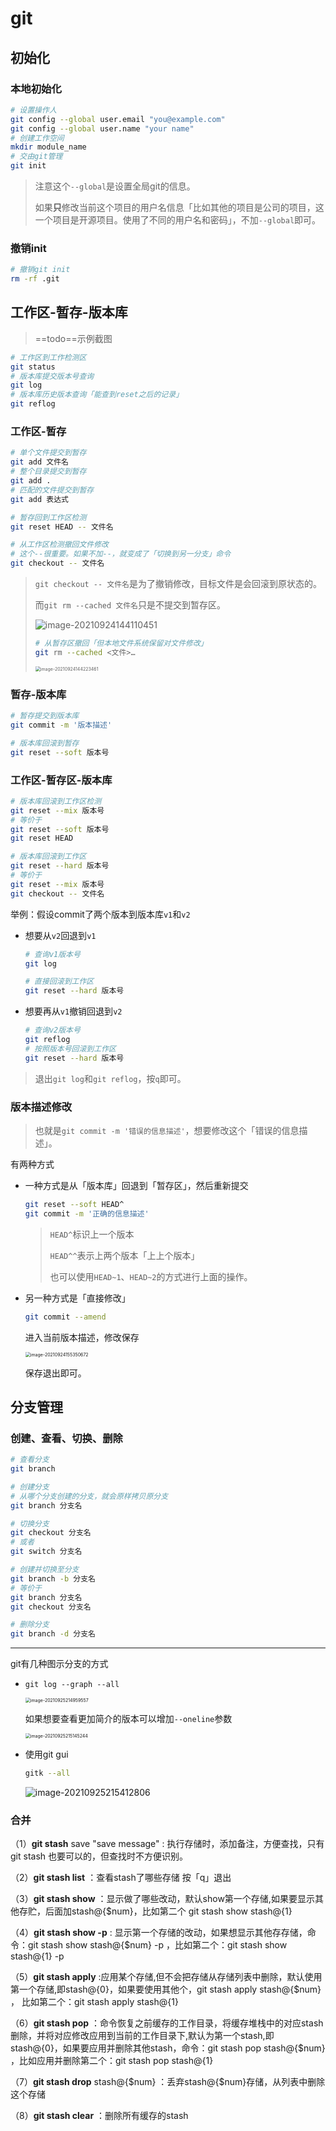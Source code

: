 # git

## 初始化

### 本地初始化

```bash
# 设置操作人
git config --global user.email "you@example.com"
git config --global user.name "your name"
# 创建工作空间
mkdir module_name
# 交由git管理
git init
```

> 注意这个`--global`是设置全局git的信息。
>
> 如果**只**修改当前这个项目的用户名信息「比如其他的项目是公司的项目，这一个项目是开源项目。使用了不同的用户名和密码」，不加`--global`即可。

### 撤销init

```bash
# 撤销git init
rm -rf .git
```

## 工作区-暂存-版本库

> ==todo==示例截图

```bash
# 工作区到工作检测区
git status
# 版本库提交版本号查询
git log
# 版本库历史版本查询「能查到reset之后的记录」
git reflog
```

### 工作区-暂存

```bash
# 单个文件提交到暂存
git add 文件名
# 整个目录提交到暂存
git add .
# 匹配的文件提交到暂存
git add 表达式
```

```bash
# 暂存回到工作区检测
git reset HEAD -- 文件名
```

```bash
# 从工作区检测撤回文件修改
# 这个--很重要。如果不加--，就变成了「切换到另一分支」命令
git checkout -- 文件名
```

> `git checkout -- 文件名`是为了撤销修改，目标文件是会回滚到原状态的。
>
> 而`git rm --cached 文件名`只是不提交到暂存区。
>
> ![image-20210924144110451](https://gitee.com/wangigor/typora-images/raw/master/image-20210924144110451.png)
>
> ```bash
> # 从暂存区撤回「但本地文件系统保留对文件修改」
> git rm --cached <文件>…
> ```
>
> <img src="https://gitee.com/wangigor/typora-images/raw/master/image-20210924144223461.png" alt="image-20210924144223461" style="zoom:50%;" />



### 暂存-版本库

```bash
# 暂存提交到版本库
git commit -m '版本描述'
```

```bash
# 版本库回滚到暂存
git reset --soft 版本号
```

### 工作区-暂存区-版本库

```bash
# 版本库回滚到工作区检测
git reset --mix 版本号
# 等价于
git reset --soft 版本号
git reset HEAD
```

```bash
# 版本库回滚到工作区
git reset --hard 版本号
# 等价于
git reset --mix 版本号
git checkout -- 文件名
```

举例：假设commit了两个版本到版本库`v1`和`v2`

- 想要从`v2`回退到`v1`

  ```bash
  # 查询v1版本号
  git log
  
  # 直接回滚到工作区
  git reset --hard 版本号
  ```

- 想要再从`v1`撤销回退到`v2`

  ```bash
  # 查询v2版本号
  git reflog
  # 按照版本号回滚到工作区
  git reset --hard 版本号
  ```

> 退出`git log`和`git reflog`，按`q`即可。

### 版本描述修改

> 也就是`git commit -m '错误的信息描述'`，想要修改这个「错误的信息描述」。

有两种方式

- 一种方式是从「版本库」回退到「暂存区」，然后重新提交

  ```bash
  git reset --soft HEAD^
  git commit -m '正确的信息描述'
  ```

  > `HEAD^`标识上一个版本
  >
  > `HEAD^^`表示上两个版本「上上个版本」
  >
  > 也可以使用`HEAD~1`、`HEAD~2`的方式进行上面的操作。

- 另一种方式是「直接修改」

  ```bash
  git commit --amend
  ```

  进入当前版本描述，修改保存

  <img src="https://gitee.com/wangigor/typora-images/raw/master/image-20210924155350672.png" alt="image-20210924155350672" style="zoom:50%;" />

  保存退出即可。



## 分支管理

### 创建、查看、切换、删除

```bash
# 查看分支
git branch
```

```bash
# 创建分支
# 从哪个分支创建的分支，就会原样拷贝原分支
git branch 分支名
```

```bash
# 切换分支
git checkout 分支名
# 或者
git switch 分支名
```

```bash
# 创建并切换至分支
git branch -b 分支名
# 等价于
git branch 分支名
git checkout 分支名
```

```bash
# 删除分支
git branch -d 分支名
```

***

git有几种图示分支的方式

- `git log --graph --all`

  <img src="https://gitee.com/wangigor/typora-images/raw/master/image-20210925214959557.png" alt="image-20210925214959557" style="zoom:50%;" />

  如果想要查看更加简介的版本可以增加`--oneline`参数

  <img src="https://gitee.com/wangigor/typora-images/raw/master/image-20210925215145244.png" alt="image-20210925215145244" style="zoom:50%;" />

- 使用git gui

  ```bash
  gitk --all
  ```

  ![image-20210925215412806](https://gitee.com/wangigor/typora-images/raw/master/image-20210925215412806.png)

### 合并















（1）**git stash** save "save message" : 执行存储时，添加备注，方便查找，只有git stash 也要可以的，但查找时不方便识别。

（2）**git stash list** ：查看stash了哪些存储 按「q」退出

（3）**git stash show** ：显示做了哪些改动，默认show第一个存储,如果要显示其他存贮，后面加stash@{$num}，比如第二个 git stash show stash@{1}

（4）**git stash show -p** : 显示第一个存储的改动，如果想显示其他存存储，命令：git stash show stash@{$num} -p ，比如第二个：git stash show stash@{1} -p

（5）**git stash apply** :应用某个存储,但不会把存储从存储列表中删除，默认使用第一个存储,即stash@{0}，如果要使用其他个，git stash apply stash@{$num} ， 比如第二个：git stash apply stash@{1} 

（6）**git stash pop** ：命令恢复之前缓存的工作目录，将缓存堆栈中的对应stash删除，并将对应修改应用到当前的工作目录下,默认为第一个stash,即stash@{0}，如果要应用并删除其他stash，命令：git stash pop stash@{$num} ，比如应用并删除第二个：git stash pop stash@{1}

（7）**git stash drop** stash@{\$num} ：丢弃stash@{\$num}存储，从列表中删除这个存储

（8）**git stash clear** ：删除所有缓存的stash
